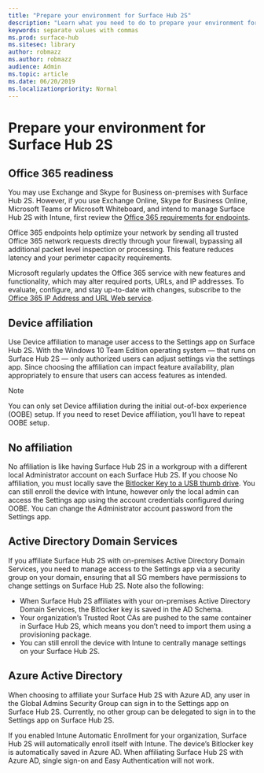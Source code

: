```yaml
---
title: "Prepare your environment for Surface Hub 2S"
description: "Learn what you need to do to prepare your environment for Surface Hub 2S."
keywords: separate values with commas
ms.prod: surface-hub
ms.sitesec: library
author: robmazz
ms.author: robmazz
audience: Admin
ms.topic: article
ms.date: 06/20/2019
ms.localizationpriority: Normal
---
```


# Prepare your environment for Surface Hub 2S

## Office 365 readiness

You may use Exchange and Skype for Business on-premises with Surface Hub 2S. However, if you use Exchange Online, Skype for Business Online, Microsoft Teams or Microsoft Whiteboard, and intend to manage Surface Hub 2S with Intune, first review the [Office 365 requirements for endpoints](https://docs.microsoft.com/office365/enterprise/office-365-endpoints).

Office 365 endpoints help optimize your network by sending all trusted Office 365 network requests directly through your firewall, bypassing all additional packet level inspection or processing. This feature reduces latency and your perimeter capacity requirements.

Microsoft regularly updates the Office 365 service with new features and functionality, which may alter required ports, URLs, and IP addresses. To evaluate, configure, and stay up-to-date with changes, subscribe to the [Office 365 IP Address and URL Web service](https://docs.microsoft.com/office365/enterprise/office-365-ip-web-service).

## Device affiliation

Use Device affiliation to manage user access to the Settings app on Surface Hub 2S.
With the Windows 10 Team Edition operating system  —  that runs on Surface Hub 2S —  only authorized users can  adjust settings via the settings app. Since choosing the affiliation can impact feature availability, plan appropriately to ensure that users can access features as intended.

> [!NOTE]
> You can only set Device affiliation during the initial out-of-box experience (OOBE) setup. If you need to reset Device affiliation, you’ll have to repeat OOBE setup.

## No affiliation

No affiliation is like having Surface Hub 2S in a workgroup with a different local Administrator account on each Surface Hub 2S. If you choose No affiliation, you must locally save the [Bitlocker Key to a USB thumb drive](https://docs.microsoft.com/windows/security/information-protection/bitlocker/bitlocker-key-management-faq). You can still enroll the device with Intune, however only the local admin can access the Settings app using the account credentials configured during OOBE. You can change the Administrator account password from the Settings app.

## Active Directory Domain Services

If you affiliate Surface Hub 2S with on-premises Active Directory Domain Services, you need to manage access to the Settings app via a security group on your domain, ensuring that all SG members have permissions to change settings on Surface Hub 2S. Note also the following:

- When Surface Hub 2S affiliates with your on-premises Active Directory Domain Services, the Bitlocker key is saved in the AD Schema.
- Your organization’s Trusted Root CAs are pushed to the same container in Surface Hub 2S, which means you don’t need to import them using a provisioning package.
- You can still enroll the device with Intune to centrally manage settings on your Surface Hub 2S.

## Azure Active Directory

When choosing to affiliate your Surface Hub 2S with Azure AD, any user in the Global Admins Security Group can sign in to the Settings app on Surface Hub 2S. Currently, no other group can be delegated to sign in to the Settings app on Surface Hub 2S.

If you enabled Intune Automatic Enrollment for your organization, Surface Hub 2S will automatically enroll itself with Intune. The device’s Bitlocker key is automatically saved in Azure AD. When affiliating Surface Hub 2S with Azure AD, single sign-on and Easy Authentication will not work.
